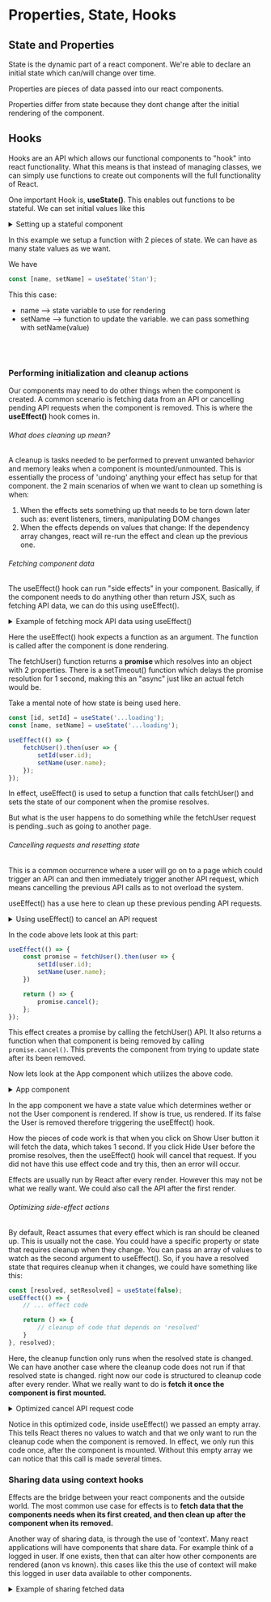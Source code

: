 # Properties, State, Hooks

## State and Properties
State is the dynamic part of a react component. We're able to declare an initial state which can/will change over time. 

Properties are pieces of data passed into our react components. 

Properties differ from state because they dont change after the initial rendering of the component. 

## Hooks
Hooks are an API which allows our functional components to "hook" into react functionality. What this means is that instead of managing classes, we can simply use functions to create out components will the full functionality of React. 

One important Hook is, <b>useState()</b>. This enables out functions to be stateful. We can set initial values like this


<details>
<summary>Setting up  a stateful component</summary>

```.jsx
import React, { Fragment, useState } from 'react';

export default function App() {
    const [name, setName] = useState('Chakane');
    const [age, setAge] = useState('29');

    return (
        <>
            <section>
                <input value={name} onChange={e => setName(e.target.value)}/>
                <p>My name is: {name}</p>
            </section>
            <section>
                <input value={age} onChange={e => setAge(e.target.value)}>
                <p>and my age is: {age}</p>
            </section>
        </>
    )
}

```

</details>

In this example we setup a function with 2 pieces of state. We can have as many state values as we want. 

We have 
```.jsx
const [name, setName] = useState('Stan');
```
This this case:
<ul>
    <li>name --> state variable to use for rendering</li>
    <li>setName --> function to update the variable. we can pass something with setName(value)</li>
</ul>
<br></br>

### Performing initialization and cleanup actions
Our components may need to do other things when the component is created. A common scenario is fetching data from an API or cancelling pending API requests when the component is removed. This is where the <b>useEffect()</b> hook comes in. 

###### What does cleaning up mean?
A cleanup is tasks needed to be performed to prevent unwanted behavior and memory leaks when a component is mounted/unmounted. This is essentially the process of 'undoing' anything your effect has setup for that component. the 2 main scenarios of when we want to clean up something is when:
<ol>
    <li>When the effects sets something up that needs to be torn down later such as: event listeners, timers, manipulating DOM changes</li>
    <li>When the effects depends on values that change: If the dependency array changes, react will re-run the effect and clean up the previous one.</li>
</ol>

###### Fetching component data
The useEffect() hook can run "side effects" in your component. Basically, if the component needs to do anything other than return JSX, such as fetching API data, we can do this using useEffect().

<details>
<summary>Example of fetching mock API data using useEffect()</summary>

```.js
import React, { useEffect, useState } from 'react';

function fetchUser() {
    return new Promise(resolve => {
        setTimeout(() => {
            resolve({ id: 1, name: 'Kyle' });
        }, 1000);
    });
};

export default function App() {
    const [id, setId] = useState('...loading');
    const [name, setName] = useState('...loading');

    useEffect(() => {
        fetchUser().then(user => {
            setId(user.id);
            setName(user.name);
        });
    });
};

return {
    <>
        <p>ID: {id}</p>
        <p>Name: {name}</p>
    </>
}


```

</details>

Here the useEffect() hook expects a function as an argument. The function is called after the component is done rendering. 

The fetchUser() function returns a <b> promise </b> which resolves into an object with 2 properties. There is a setTimeout() function which delays the promise resolution for 1 second, making this an "async" just like an actual fetch would be. 

Take a mental note of how state is being used here. 

```.jsx
const [id, setId] = useState('...loading');
const [name, setName] = useState('...loading');

useEffect(() => {
    fetchUser().then(user => {
        setId(user.id);
        setName(user.name);
    });
});
```

In effect, useEffect() is used to setup a function that calls fetchUser() and sets the state of our component when the promise resolves. 

But what is the user happens to do something while the fetchUser request is pending..such as going to another page. 

###### Cancelling requests and resetting state
This is a common occurrence where a user will go on to a page which could trigger an API can and then immediately trigger another API request, which means cancelling the previous API calls as to not overload the system. 

useEffect() has a use here to clean up these previous pending API requests. 

<details>
<summary>Using useEffect() to cancel an API request</summary>

```.jsx
import React, { useEffect, useState } from 'react';
import { Promise } from 'bluebird';

Promise.config({ cancellation: true });

function fetchUser() {
    return new Promise(resolve => {
        setTimeout(() => {
            resolve({ id: 1, name: 'Chef' });
        }, 1000);
    });
}

export default function User() {
    const [id, setId] = useState('...loading');
    const [name, setName] = useState('...loading');

    useEffect(() => {
        const promise = fetchUser().then(user => {
            setId(user.id);
            setName(user.name);
        });

        return () => {
            promise.cancel();
        };
    });

    return ( 
        <>
            <p>ID: {id}</p>
            <p>Name: {name}</p>
        </>
    );
}
```

</details>


In the code above lets look at this part:
```.jsx
useEffect(() => {
    const promise = fetchUser().then(user => {
        setId(user.id);
        setName(user.name);
    })

    return () => {
        promise.cancel();
    };
});
```

This effect creates a promise by calling the fetchUser() API. It also returns a function when that component is being removed by calling ```promise.cancel()```. This prevents the component from trying to update state after its been removed. 

Now lets look at the App component which utilizes the above code. 

<details>
<summary>App component</summary>

```.jsx
import React, { useState } from 'react';
import User from './User';

const showHideUser = ({ show }) => (show ? <User /> : null);

export default function App() {
    const [show, setShow] = useState(false);

    return (
        <>
            <button onClick={() => setShow(!show)}>
                {show ? 'Hide User' : 'Show User'}
            </button>
            <ShowHideUser show={show}>
        </>
    )
}
```
</details>

In the app component we have a state value which determines wether or not the User component is rendered. If show is true, <User/> us rendered. If its false the User is removed therefore triggering the useEffect() hook.

How the pieces of code work is that when you click on Show User button it will fetch the data, which takes 1 second. If you click Hide User before the promise resolves, then the useEffect() hook will cancel that request. If you did not have this use effect code and try this, then an error will occur. 

Effects are usually run by React after every render. However this may not be what we really want. We could also call the API after the first render. 

###### Optimizing side-effect actions
By default, React assumes that every effect which is ran should be cleaned up. This is usually not the case. You could have a specific property or state that requires cleanup when they change. You can pass an array of values to watch as the second argument to useEffect(). So, if you have a resolved state that requires cleanup when it changes, we could have something like this:

```.jsx
const [resolved, setResolved] = useState(false);
useEffect(() => {
    // ... effect code

    return () => {
        // cleanup of code that depends on 'resolved'
    }
}, resolved);
```

Here, the cleanup function only runs when the resolved state is changed. We can have another case where the cleanup code does not run if that resolved state is changed. right now our code is structured to  cleanup code after every render. What we really want to do is <b>fetch it once the component is first mounted.</b> 

<details>
<summary>Optimized cancel API request code</summary>

```.jsx
import React, { useEffect, useState } from 'react';
import { Promise } from 'bluebird';

Promise.config({ cancellation: true });

function fetchUser() {
    console.count('fetching user...');
    return new Promise(resolve => {
        setTimeout(() => {
            resolve({id: 1, name: 'Eric'});
        }, 1000);
    });
}

export default function User() {
    const [id, setId] = useState('...loading');
    const [name, setName] = useState('...loading');
    useEffect(() => {
        const promise = fetchUser().then(user => {
            setId(user.id);
            setName(user.name);
        });

        return () => {
            promise.cancel();
        };
    }, []);

    return (
        <>
            <p>ID: {id}</p>
            <p>Name: {name}</p>
        </>
    )
}
```

</details>


Notice in this optimized code, inside useEffect() we passed an empty array. This tells React theres no values to watch and that we only want to run the cleanup code when the component is removed. In effect, we only run this code once, after the component is mounted. Without this empty array we can notice that this call is made several times. 

### Sharing data using context hooks
Effects are the bridge between your react components and the outside world. The most common use case for effects is to <b>fetch data that the components needs when its first created, and then clean up after the component when its removed. </b>

Another way of sharing data, is through the use of 'context'. Many react applications will have components that share data. For example think of a logged in user. If one exists, then that can alter how other components are rendered (anon vs known). this cases like this the use of context will make this logged in user data available to other components. 

<details>
<summary>Example of sharing fetched data</summary>

```.jsx

```

</details>